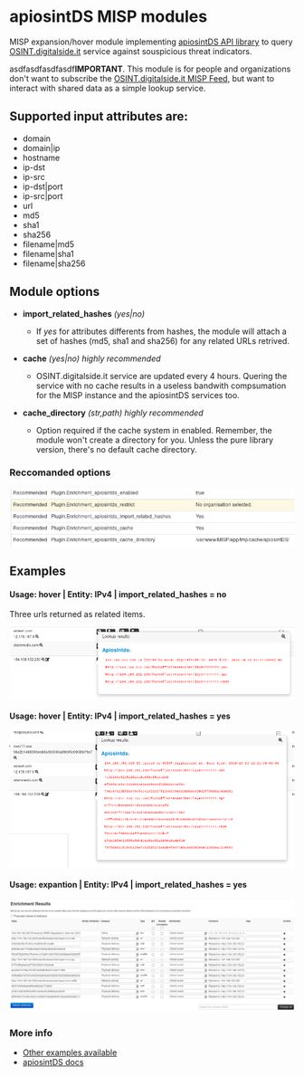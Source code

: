# apiosintDS MISP modules

MISP expansion/hover module implementing [apiosintDS API library](https://github.com/davidonzo/apiosintDS) to query [OSINT.digitalside.it](https://osint.digitalside.it) service against souspicious threat indicators.

asdfasdfasdfasdf**IMPORTANT**. This module is for people and organizations don't want to subscribe the [OSINT.digitalside.it MISP Feed](https://osint.digitalside.it/Threat-Intel/digitalside-misp-feed/), but want to interact with shared data as a simple lookup service.

## Supported input attributes are:
* domain
* domain|ip
* hostname
* ip-dst
* ip-src
* ip-dst|port
* ip-src|port
* url
* md5
* sha1
* sha256
* filename|md5
* filename|sha1
* filename|sha256

## Module options
* **import_related_hashes** *(yes|no)*
	* If *yes* for attributes differents from hashes, the module will attach a set of hashes (md5, sha1 and sha256) for any related URLs retrived.

* **cache** *(yes|no)* *highly recommended*
	* OSINT.digitalside.it service are updated every 4 hours. Quering the service with no cache results in a useless bandwith compsumation for the MISP instance and the apiosintDS services too.

* **cache_directory** *(str,path)* *highly recommended*
	* Option required if the cache system in enabled. Remember, the module won't create a directory for you. Unless the pure library version, there's no default cache directory.

### Reccomanded options
![Module Options](https://raw.githubusercontent.com/davidonzo/host/master/examples_apiosintDS_MISP_Module/module_optionsGOOD.png)

## Examples

#### Usage: hover | Entity: IPv4 | import_related_hashes = no

Three urls returned as related items.

![usage_example_1](https://raw.githubusercontent.com/davidonzo/host/master/examples_apiosintDS_MISP_Module/ip_.png)

#### Usage: hover | Entity: IPv4 | import_related_hashes = yes
![usage_example_2](https://raw.githubusercontent.com/davidonzo/host/master/examples_apiosintDS_MISP_Module/ip_hash.png)

#### Usage: expantion | Entity: IPv4 | import_related_hashes = yes
![usage_example_3](https://raw.githubusercontent.com/davidonzo/host/master/examples_apiosintDS_MISP_Module/enrich_results.png)

### More info
* [Other examples available](https://github.com/davidonzo/host/tree/master/examples_apiosintDS_MISP_Module)
* [apiosintDS docs](https://apiosintds.readthedocs.io/en/latest/)
